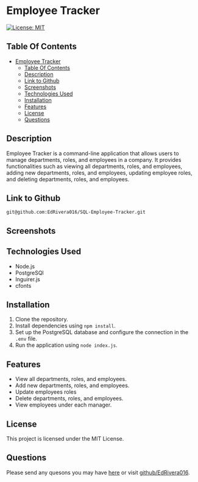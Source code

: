 # Employee Tracker 
[![License: MIT](https://img.shields.io/badge/License-MIT-yellow.svg)](https://opensource.org/licenses/MIT)

## Table Of Contents 
- [Employee Tracker](#employee-tracker)
  - [Table Of Contents](#table-of-contents)
  - [Description](#description)
  - [Link to Github](#link-to-github)
  - [Screenshots](#screenshots)
  - [Technologies Used](#technologies-used)
  - [Installation](#installation)
  - [Features](#features)
  - [License](#license)
  - [Questions](#questions)

## Description
Employee Tracker is a command-line application that allows users to manage departments, roles, and employees in a company. It provides functionalities such as viewing all departments, roles, and employees, adding new departments, roles, and employees, updating employee roles, and deleting departments, roles, and employees.

## Link to Github 
`git@github.com:EdRivera016/SQL-Employee-Tracker.git`

## Screenshots


## Technologies Used
- Node.js 
- PostgreSQl
- Inguirer.js  
- cfonts

## Installation
1. Clone the repository.
2. Install dependencies using `npm install`.
3. Set up the PostgreSQL database and configure the connection in the `.env` file.
4. Run the application using `node index.js`.

## Features
* View all departments, roles, and employees.
* Add new departments, roles, and employees.
* Update employees roles
* Delete departments, roles, and employees.
* View employees under each manager.

## License
This project is licensed under the MIT License.

## Questions 
Please send any quesons you may have [here](mailto:edwinrivera016@outlook.com?subject=[Github]%20Dev%20Connect) or visit [github/EdRivera016](https://github.comEdRivera016).

